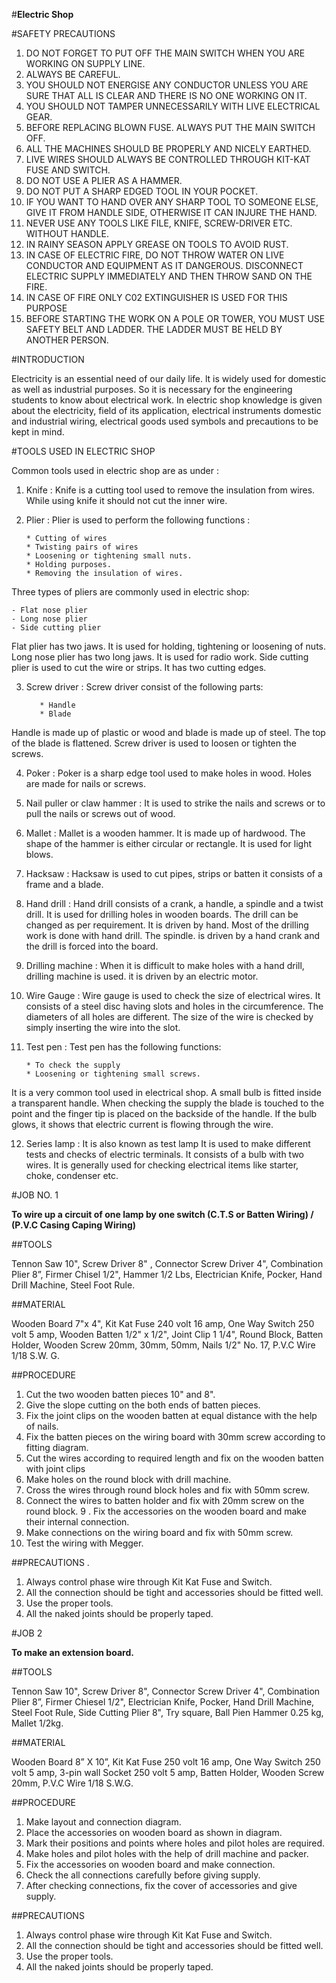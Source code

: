 #**Electric Shop**

#SAFETY PRECAUTIONS

1. DO NOT FORGET TO PUT OFF THE MAIN SWITCH WHEN YOU ARE WORKING ON SUPPLY LINE. 
2. ALWAYS BE CAREFUL. 
3. YOU SHOULD NOT ENERGISE ANY CONDUCTOR UNLESS YOU ARE SURE THAT ALL IS CLEAR AND THERE IS NO ONE WORKING ON IT. 
4. YOU SHOULD NOT TAMPER UNNECESSARILY WITH LIVE ELECTRICAL GEAR. 
5. BEFORE REPLACING BLOWN FUSE. ALWAYS PUT THE MAIN SWITCH OFF. 
6. ALL THE MACHINES SHOULD BE PROPERLY AND NICELY EARTHED. 
7. LIVE WIRES SHOULD ALWAYS BE CONTROLLED THROUGH KIT-KAT FUSE AND SWITCH. 
8. DO NOT USE A PLIER AS A HAMMER. 
9. DO NOT PUT A SHARP EDGED TOOL IN YOUR POCKET. 
10. IF YOU WANT TO HAND OVER ANY SHARP TOOL TO SOMEONE ELSE, GIVE IT FROM HANDLE SIDE, OTHERWISE IT CAN INJURE THE HAND. 
11. NEVER USE ANY TOOLS LIKE FILE, KNIFE, SCREW-DRIVER ETC. WITHOUT HANDLE. 
12. IN RAINY SEASON APPLY GREASE ON TOOLS TO AVOID RUST.
13. IN CASE OF ELECTRIC FIRE, DO NOT THROW WATER ON LIVE CONDUCTOR AND EQUIPMENT AS IT DANGEROUS. DISCONNECT ELECTRIC SUPPLY IMMEDIATELY AND THEN THROW SAND ON THE FIRE. 
14. IN CASE OF FIRE ONLY C02 EXTINGUISHER IS USED FOR THIS PURPOSE 
15. BEFORE STARTING THE WORK ON A POLE OR TOWER, YOU MUST USE SAFETY BELT AND LADDER. THE LADDER MUST BE HELD BY ANOTHER PERSON. 

#INTRODUCTION 

Electricity is an essential need of our daily life. lt is widely used for domestic as well as industrial purposes. So it is necessary for the engineering students to know about electrical work. In electric shop knowledge is given about the electricity, field of its application, electrical instruments domestic and industrial wiring, electrical goods used symbols and precautions to be kept in mind. 

#TOOLS USED IN ELECTRIC SHOP 

Common tools used in electric shop are as under :  

1. Knife : Knife is a cutting tool used to remove the insulation from wires. While using knife it should not cut the inner wire. 

2. Plier : Plier is used to perform the following functions : 

       * Cutting of wires 
       * Twisting pairs of wires 
       * Loosening or tightening small nuts.
       * Holding purposes.
       * Removing the insulation of wires. 

Three types of pliers are commonly used in electric shop: 

    - Flat nose plier 
    - Long nose plier 
    - Side cutting plier 

Flat plier has two jaws. It is used for holding, tightening or loosening of nuts. Long nose plier has two long jaws. It is used for radio work. Side cutting plier is used to cut the wire or strips. It has two cutting edges. 

3. Screw driver :  Screw driver consist of the following parts: 

          * Handle 
          * Blade

Handle is made up of plastic or wood and blade is made up of steel. The top of the blade is flattened. Screw driver is used to loosen or tighten the screws. 

4. Poker : Poker is a sharp edge tool used to make holes in wood. Holes are made for nails or screws. 

5. Nail puller or claw hammer : It is used to strike the nails and screws or to pull the nails or screws out of wood.

6. Mallet : Mallet is a wooden hammer. It is made up of hardwood. The shape of the hammer is either circular or rectangle. It is used for light blows. 

7. Hacksaw : Hacksaw is used to cut pipes, strips or batten it consists of a frame and a blade. 

8. Hand drill : Hand drill consists of a crank, a handle, a spindle and a twist drill. It is used for drilling holes in wooden boards. The drill can be changed as per requirement. It is driven by hand. Most of the drilling work is done with hand drill. The spindle. is driven by a hand crank and the drill is forced into the board. 

9. Drilling machine : When it is difficult to make holes with a hand drill, drilling machine is used. it is driven by an electric motor. 

10. Wire Gauge : Wire gauge is used to check the size of electrical wires. It consists of a steel disc having slots and holes in the circumference. The diameters of all holes are different. The size of the wire is checked by simply inserting the wire into the slot. 

11. Test pen : Test pen has the following functions:

        * To check the supply 
        * Loosening or tightening small screws. 

It is a very common tool used in electrical shop. A small bulb is fitted inside a transparent handle. When checking the supply the blade is touched to the point and the finger tip is placed on the backside of the handle. If the bulb glows, it shows that electric current is flowing through the wire. 

12. Series Iamp : It is also known as test lamp It is used to make different tests and checks of electric terminals. It consists of a bulb with two wires. It is generally used for checking electrical items like starter, choke, condenser etc. 

#JOB NO. 1  

**To wire up a circuit of one lamp by one switch (C.T.S or Batten Wiring) / (P.V.C Casing Caping Wiring)**

##TOOLS

Tennon Saw 10", Screw Driver 8" , Connector Screw Driver 4", Combination Plier 8”, Firmer Chisel 1/2", Hammer 1/2 Lbs, Electrician Knife, Pocker, Hand Drill Machine, Steel Foot Rule. 

##MATERIAL 

Wooden Board 7"x 4", Kit Kat Fuse 240 volt 16 amp, One Way Switch 250 volt 5 amp, Wooden Batten 1/2" x 1/2", Joint Clip 1 1/4", Round Block, Batten Holder, Wooden Screw 20mm, 30mm, 50mm, Nails 1/2" No. 17, P.V.C Wire 1/18 S.W. G. 

##PROCEDURE 

1. Cut the two wooden batten pieces 10" and 8". 
2. Give the slope cutting on the both ends of batten pieces. 
3. Fix the joint clips on the wooden batten at equal distance with the help of nails.
4. Fix the batten pieces on the wiring board with 30mm screw according to fitting diagram. 
5. Cut the wires according to required length and fix on the wooden batten with joint clips 
6. Make holes on the round block with drill machine. 
7. Cross the wires through round block holes and fix with 50mm screw. 
8. Connect the wires to batten holder and fix with 20mm screw on the round block. 
9 . Fix the accessories on the wooden board and make their internal connection. 
10. Make connections on the wiring board and fix with 50mm screw. 
11. Test the wiring with Megger. 

##PRECAUTIONS . 

1. Always control phase wire through Kit Kat Fuse and Switch. 
2. All the connection should be tight and accessories should be fitted well. 
3. Use the proper tools. 
4. All the naked joints should be properly taped.

#JOB 2

**To make an extension board.** 

##TOOLS 

Tennon Saw 10", Screw Driver 8", Connector Screw Driver 4", Combination Plier 8”, Firmer Chiesel 1/2", Electrician Knife, Pocker, Hand Drill Machine, Steel Foot Rule, Side Cutting Plier 8", Try square, Ball Pien Hammer 0.25 kg, Mallet 1/2kg. 

##MATERIAL

Wooden Board 8” X 10”, Kit Kat Fuse 250 volt 16 amp, One Way Switch 250 volt 5 amp, 3-pin wall Socket 250 volt 5 amp, Batten Holder, Wooden Screw 20mm, P.V.C Wire 1/18 S.W.G. 

##PROCEDURE

1. Make layout and connection diagram.
2. Place the accessories on wooden board as shown in diagram. 
3. Mark their positions and points where holes and pilot holes are required.
4. Make holes and pilot holes with the help of drill machine and packer. 
5. Fix the accessories on wooden board and make connection. 
6. Check the all connections carefully before giving supply. 
7. After checking connections, fix the cover of accessories and give supply.

##PRECAUTIONS 

1. Always control phase wire through Kit Kat Fuse and Switch. 
2. All the connection should be tight and accessories should be fitted well.
3. Use the proper tools.
4. All the naked joints should be properly taped.
